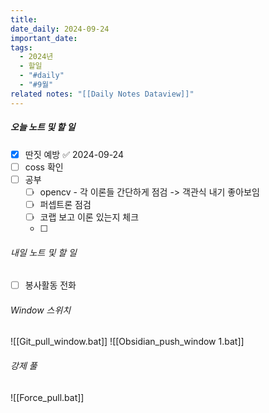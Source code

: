 ```yaml
---
title: 
date_daily: 2024-09-24
important_date: 
tags:
  - 2024년
  - 할일
  - "#daily"
  - "#9월"
related notes: "[[Daily Notes Dataview]]"
---
```

##### 오늘 노트 및 할 일 
- [x] 딴짓 예방 ✅ 2024-09-24
- [ ] coss 확인
- [ ]  공부
	- [ ] opencv - 각 이론들 간단하게 점검 -> 객관식 내기 좋아보임
	- [ ] 퍼셉트론 점검
	- [ ] 코랩 보고 이론 있는지 체크
	- [ ] 




###### 내일 노트 및 할 일
- [ ] 봉사활동 전화


######  Window 스위치
![[Git_pull_window.bat]]
![[Obsidian_push_window 1.bat]]



###### 강제 풀
![[Force_pull.bat]]